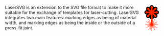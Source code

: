 <img align="right" src="/docs/LaserSVG.svg" width="50px" alt="LaserSVG Logo"> LaserSVG is an extension to the SVG file format to make it more suitable for the exchange of templates for laser-cutting. LaserSVG integrates two main features: marking edges as being of material width, and marking edges as being the inside or the outside of a press-fit joint.